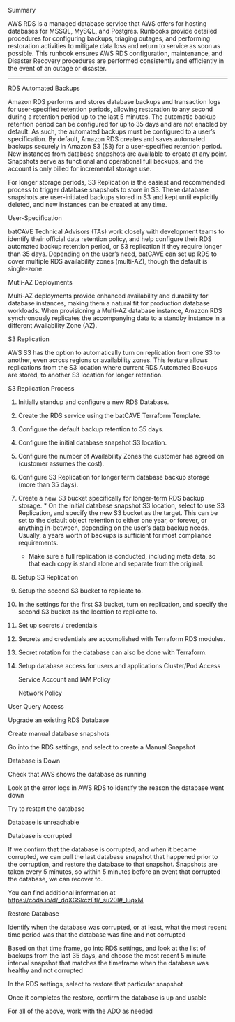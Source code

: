 Summary

AWS RDS is a managed database service that AWS offers for hosting databases for MSSQL, MySQL, and Postgres. Runbooks provide detailed procedures for configuring backups, triaging outages, and performing restoration activities to mitigate data loss and return to service as soon as possible. This runbook ensures AWS RDS configuration, maintenance, and Disaster Recovery procedures are performed consistently and efficiently in the event of an outage or disaster. 



---

RDS Automated Backups

Amazon RDS performs and stores database backups and transaction logs for user-specified retention periods, allowing restoration to any second during a retention period up to the last 5 minutes. The automatic backup retention period can be configured for up to 35 days and are not enabled by default. As such, the automated backups must be configured to a user’s specification. By default, Amazon RDS creates and saves automated backups securely in Amazon S3 (S3) for a user-specified retention period. New instances from database snapshots are available to create at any point. Snapshots serve as functional and operational full backups, and the account is only billed for incremental storage use.

For longer storage periods, S3 Replication is the easiest and recommended process to trigger database snapshots to store in S3. These database snapshots are user-initiated backups stored in S3 and kept until explicitly deleted, and new instances can be created at any time.

User-Specification

batCAVE Technical Advisors (TAs) work closely with development teams to identify their official data retention policy, and help configure their RDS automated backup retention period, or S3 replication if they require longer than 35 days. Depending on the user’s need, batCAVE can set up RDS to cover multiple RDS availability zones (multi-AZ), though the default is single-zone.

Mutli-AZ Deployments

Multi-AZ deployments provide enhanced availability and durability for database instances, making them a natural fit for production database workloads. When provisioning a Multi-AZ database instance, Amazon RDS synchronously replicates the accompanying data to a standby instance in a different Availability Zone (AZ).

S3 Replication

AWS S3 has the option to automatically turn on replication from one S3 to another, even across regions or availability zones. This feature allows replications from the S3 location where current RDS Automated Backups are stored, to another S3 location for longer retention.

S3 Replication Process

1. Initially standup and configure a new RDS Database.
  1. Create the RDS service using the batCAVE Terraform Template.
  2. Configure the default backup retention to 35 days.
  3. Configure the initial database snapshot S3 location.
  4. Configure the number of Availability Zones the customer has agreed on (customer assumes the cost).
  5. Configure S3 Replication for longer term database backup storage (more than 35 days).
  6. Create a new S3 bucket specifically for longer-term RDS backup storage.
    * On the initial database snapshot S3 location, select to use S3 Replication, and specify the new S3 bucket as the target. This can be set to the default object retention to either one year, or forever, or anything in-between, depending on the user’s data backup needs. Usually, a years worth of backups is sufficient for most compliance requirements. 
      * Make sure a full replication is conducted, including meta data, so that each copy is stand alone and separate from the original.
2. Setup S3 Replication
  1. Setup the second S3 bucket to replicate to.
  2. In the settings for the first S3 bucket, turn on replication, and specify the second S3 bucket as the location to replicate to.
3. Set up secrets / credentials
  1. Secrets and credentials are accomplished with Terraform RDS modules.
  2. Secret rotation for the database can also be done with Terraform.
4. Setup database access for users and applications
Cluster/Pod Access

    Service Account and IAM Policy

    Network Policy

User Query Access



Upgrade an existing RDS Database


Create manual database snapshots

  Go into the RDS settings, and select to create a Manual Snapshot

Database is Down

  Check that AWS shows the database as running

  Look at the error logs in AWS RDS to identify the reason the database went down

  Try to restart the database


Database is unreachable


Database is corrupted

  If we confirm that the database is corrupted, and when it became corrupted, we can pull the last database snapshot that happened prior to the corruption, and restore the database to that snapshot. Snapshots are taken every 5 minutes, so within 5 minutes before an event that corrupted the database, we can recover to.

  You can find additional information at https://coda.io/d/_dqXGSkczFtl/_su20I#_luqxM 


Restore Database

  Identify when the database was corrupted, or at least, what the most recent time period was that the database was fine and not corrupted

  Based on that time frame, go into RDS settings, and look at the list of backups from the last 35 days, and choose the most recent 5 minute interval snapshot that matches the timeframe when the database was healthy and not corrupted

  In the RDS settings, select to restore that particular snapshot

  Once it completes the restore, confirm the database is up and usable

  For all of the above, work with the ADO as needed
